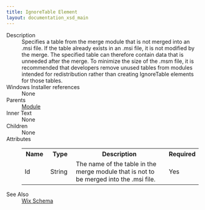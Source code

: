 ```yaml
---
title: IgnoreTable Element
layout: documentation_xsd_main
---
```

<dl>
  <dt>Description</dt>
  <dd>                 Specifies a table from the merge module that is not merged into an .msi file.                 If the table already exists in an .msi file, it is not modified by the merge.                 The specified table can therefore contain data that is unneeded after the merge.                 To minimize the size of the .msm file, it is recommended that developers remove                 unused tables from modules intended for redistribution rather than creating                 IgnoreTable elements for those tables.             </dd>
  <dt>Windows Installer references</dt>
  <dd>None</dd>
  <dt>Parents</dt>
  <dd>
    <a href="../wix/module">Module</a>
  </dd>
  <dt>Inner Text</dt>
  <dd>None</dd>
  <dt>Children</dt>
  <dd>None</dd>
  <dt>Attributes</dt>
  <dd>
    <table cellspacing="0" cellpadding="0" class="schema">
      <tr>
        <th width="15%">Name</th>
        <th width="15%">Type</th>
        <th width="65%">Description</th>
        <th width="15%">Required</th>
      </tr>
      <tr>
        <td>Id</td>
        <td>String</td>
        <td>                         The name of the table in the merge module that is not to be merged into the .msi file.                     </td>
        <td>Yes</td>
      </tr>
    </table>
  </dd>
  <dt>See Also</dt>
  <dd>
    <a href="../wix">Wix Schema</a>
  </dd>
</dl>
